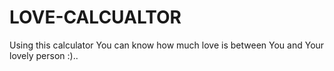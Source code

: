 # LOVE-CALCUALTOR
Using this calculator You can know how much love is between You and Your lovely person :).. 
